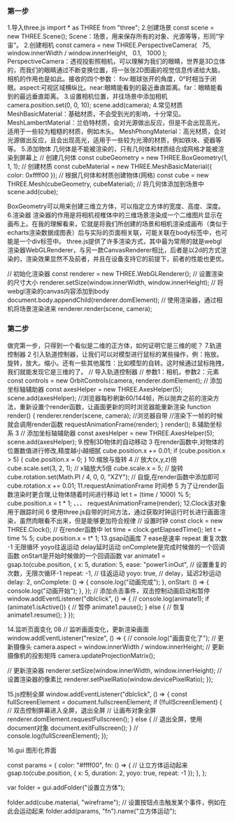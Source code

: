 ### 第一步
1.导入three.js
import * as THREE from "three";
2.创建场景
const scene = new THREE.Scene();
Scene：场景，用来保存所有的对象、光源等等，形同“宇宙”。
2.创建相机
const camera = new THREE.PerspectiveCamera(
  75,
  window.innerWidth / window.innerHeight,
  0.1,
  1000
);
PerspectiveCamera：透视投影照相机，可以理解为我们的眼睛，世界是3D立体的，而我们的眼睛通过不断变换位置，将一张张2D图画的视觉信息传递给大脑，相机的作用也是如此。接收的四个参数：
fov:眼球张开的角度，0°时相当于闭眼。aspect:可视区域横纵比。near:眼睛能看到的最近垂直距离。far：眼睛能看到的最远垂直距离。
3.设置相机位置，并往场景中添加相机
camera.position.set(0, 0, 10);
scene.add(camera);
4.常见材质
MeshBasicMaterial：基础材质，不会受到光的影响，十分常见。
MeshLambertMaterial：兰伯特材质，会对光源做出反应，但是不会出现高光，适用于一些较为粗糙的材质，例如木头。
MeshPhongMaterial：高光材质，会对光源做出反应，且会出现高光，适用于一些较为光滑的材质，例如铁块、瓷器等等。
5.添加物体
几何体是不能被渲染的，只有几何体和材质结合成网格才能被渲染到屏幕上
// 创建几何体
const cubeGeometry = new THREE.BoxGeometry(1, 1, 1);
// 创建材质
const cubeMaterial = new THREE.MeshBasicMaterial({ color: 0xffff00 });
// 根据几何体和材质创建物体(网格)
const cube = new THREE.Mesh(cubeGeometry, cubeMaterial);
// 将几何体添加到场景中
scene.add(cube);

BoxGeometry可以用来创建三维立方体，可以指定立方体的宽度、高度、深度。
6.渲染器
渲染器的作用是将相机视椎体中的三维场景渲染成一个二维图片显示在画布上。在我的理解看来，它就是将我们所创建的场景和相机渲染成画布（类似于echarts渲染数据成图表）后与实际的页面相关联，可能关联在body标签中，也可能是一个div标签中。
three.js提供了许多渲染方式，其中最为常用的就是webgl渲染器WebGLRenderer，与另一款CanvasRenderer相比，后者是以2d的方式渲染的，渲染效果显然不及前者，并且在设备支持它的前提下，前者的性能也更优。

// 初始化渲染器
const renderer = new THREE.WebGLRenderer();
// 设置渲染的尺寸大小
renderer.setSize(window.innerWidth, window.innerHeight);
// 将webgl渲染的canvas内容添加到body
document.body.appendChild(renderer.domElement);
// 使用渲染器，通过相机将场景渲染进来
renderer.render(scene, camera);
### 第二步
做完第一步，只得到一个看似是二维的正方体，如何证明它是三维的呢？
7.轨道控制器 2
引入轨道控制器，让我们可以对模型进行鼠标的某些操作，例：拖放。旋转，放大。缩小。还有一些其他属性：比如模型的自转。这时候通过鼠标拖拽，我们就能发现它是三维的了。
// 导入轨道控制器
// 参数1：相机，参数2：元素
const controls = new OrbitControls(camera, renderer.domElement);
// 添加坐标轴辅助器
const axesHelper = new THREE.AxesHelper(5);
scene.add(axesHelper);
//浏览器每秒刷新60/144帧，所以抛弃之前的渲染方法，重新设置个render函数，让画面更新的同时浏览器能重新渲染
function render() {
  renderer.render(scene, camera);
  //浏览器自带
  //渲染下一帧的时候就会调用render函数
  requestAnimationFrame(render);
}
render();
8.辅助坐标系 3
// 添加坐标轴辅助器
const axesHelper = new THREE.AxesHelper(5);
scene.add(axesHelper);
9.控制3D物体的自动移动 3
在render函数中,对物体的位置数值进行修改,精度越小越细腻
cube.position.x += 0.01;
  if (cube.position.x > 5) {
    cube.position.x = 0;
  }
10.缩放与旋转 4
// 放大(x,y,z)倍
cube.scale.set(3, 2, 1);
// x轴放大5倍
cube.scale.x = 5;
// 旋转
cube.rotation.set(Math.PI / 4, 0, 0, "XZY");
// 自旋,在render函数中添加即可
cube.rotation.x += 0.01;
11.requestAnimationFrame 时间参  5
为了让render函数渲染时更合理,让物体随着时间进行移动
let t = (time / 1000) % 5;
cube.position.x = t * 1;
、、、
requestAnimationFrame(render);
12.Clock该对象用于跟踪时间  6
使用three.js自带的时间方法，通过获取时钟运行时长进行画面渲染，虽然肉眼看不出来，但是能够更加符合规律
// 设置时钟
const clock = new THREE.Clock();
// 在render函数中
let time = clock.getElapsedTime();
let t = time % 5;
cube.position.x = t* 1;
13.gsap动画库  7
ease是速率
repeat 重复次数 -1 无限循环
yoyo往返运动
delay延时运动
onComplete是完成时候做的一个回调函数
onStart是开始时候做的一个回调函数
var animate1 = gsap.to(cube.position, {
  x: 5,
  duration: 5,
  ease: "power1.inOut",
  //   设置重复的次数，无限次循环-1
  repeat: -1,
  //   往返运动
  yoyo: true,
  //   delay，延迟2秒运动
  delay: 2,
  onComplete: () => {
    console.log("动画完成");
  },
  onStart: () => {
    console.log("动画开始");
  },
});
// 添加点击事件，双击控制动画启动和暂停
window.addEventListener("dblclick", () => {
  //   console.log(animate1);
  if (animate1.isActive()) {
    //   暂停
    animate1.pause();
  } else {
    //   恢复
    animate1.resume();
  }
});

14.监听页面变化 08
// 监听画面变化，更新渲染画面
window.addEventListener("resize", () => {
  //   console.log("画面变化了");
  // 更新摄像头
  camera.aspect = window.innerWidth / window.innerHeight;
  //   更新摄像机的投影矩阵
  camera.updateProjectionMatrix();

  //   更新渲染器
  renderer.setSize(window.innerWidth, window.innerHeight);
  //   设置渲染器的像素比
  renderer.setPixelRatio(window.devicePixelRatio);
});

15.js控制全屏
window.addEventListener("dblclick", () => {
  const fullScreenElement = document.fullscreenElement;
  if (!fullScreenElement) {
    //   双击控制屏幕进入全屏，退出全屏
    // 让画布对象全屏
    renderer.domElement.requestFullscreen();
  } else {
    //   退出全屏，使用document对象
    document.exitFullscreen();
  }
  //   console.log(fullScreenElement);
});

16.gui 图形化界面
<!-- 设定两个参数 -->
const params = {
  color: "#ffff00",
  fn: () => {
    //   让立方体运动起来
    gsap.to(cube.position, {
      x: 5,
      duration: 2,
      yoyo: true,
      repeat: -1
    });
  },
};
<!-- 写一个抽屉，名为“设置立方体” -->
var folder = gui.addFolder("设置立方体");
<!-- cube.material.wireframe这个属性用来设置是否透明 -->
folder.add(cube.material, "wireframe");
// 设置按钮点击触发某个事件，例如在此会运动起来
folder.add(params, "fn").name("立方体运动");

